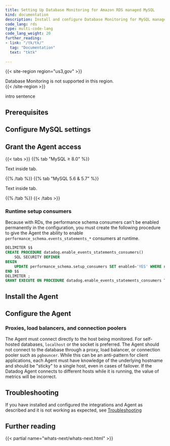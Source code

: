 ```yaml
---
title: Setting Up Database Monitoring for Amazon RDS managed MySQL
kind: documentation
description: Install and configure Database Monitoring for MySQL managed on Amazon RDS.
code_lang: rds
type: multi-code-lang
code_lang_weight: 20
further_reading:
- link: "/tk/tk/"
  tag: "Documentation"
  text: "tktk"
  
---
```


{{< site-region region="us3,gov" >}} 
<div class="alert alert-warning">Database Monitoring is not supported in this region.</div>
{{< /site-region >}}


intro sentence

## Prerequisites
<p></p>

## Configure MySQL settings

<p></p>

## Grant the Agent access

{{< tabs >}}
{{% tab "MySQL ≥ 8.0" %}}

Text inside tab.

{{% /tab %}}
{{% tab "MySQL 5.6 & 5.7" %}}

Text inside tab.

{{% /tab %}}
{{< /tabs >}}

### Runtime setup consumers
Because with RDs, the performance schema consumers can't be enabled permanently in the configuration, you must create the following procedure to give the Agent the ability to enable `performance_schema.events_statements_*` consumers at runtime.  

```SQL
DELIMITER $$
CREATE PROCEDURE datadog.enable_events_statements_consumers()
    SQL SECURITY DEFINER
BEGIN
    UPDATE performance_schema.setup_consumers SET enabled='YES' WHERE name LIKE 'events_statements_%';
END $$
DELIMITER ;
GRANT EXECUTE ON PROCEDURE datadog.enable_events_statements_consumers TO datadog@'%';
```


## Install the Agent

<p></p>

## Configure the Agent

### Proxies, load balancers, and connection poolers

The Agent must connect directly to the host being monitored. For self-hosted databases, `localhost` or the socket is preferred. The Agent should not connect to the database through a proxy, load balancer, or connection pooler such as `pgbouncer`. While this can be an anti-pattern for client applications, each Agent must have knowledge of the underlying hostname and should be "sticky" to a single host, even in cases of failover. If the Datadog Agent connects to different hosts while it is running, the value of metrics will be incorrect.

## Troubleshooting

If you have installed and configured the integrations and Agent as described and it is not working as expected, see [Troubleshooting][1]

## Further reading

{{< partial name="whats-next/whats-next.html" >}}

[1]: /database_monitoring/setup/troubleshooting/#mysql
